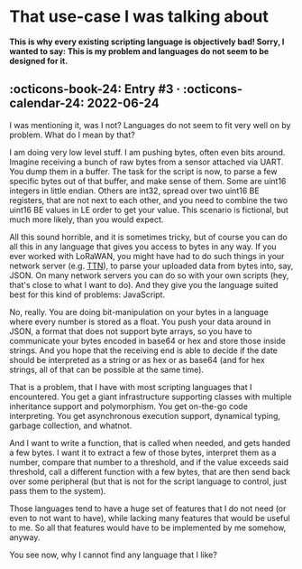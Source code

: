 # That use-case I was talking about

__This is why every existing scripting language is objectively bad! Sorry, I wanted 
to say: This is my problem and languages do not seem to be designed for it.__

:octicons-book-24: Entry \#3 ·
:octicons-calendar-24: 2022-06-24
---

I was mentioning it, was I not? Languages do not seem to fit very well on by problem.
What do I mean by that?

I am doing very low level stuff. I am pushing bytes, often even bits around. Imagine 
receiving a bunch of raw bytes from a sensor attached via UART. You dump them in 
a buffer. The task for the script is now, to parse a few specific bytes out of that 
buffer, and make sense of them. Some are uint16 integers in little endian. Others are 
int32, spread over two uint16 BE registers, that are not next to each other, and you 
need to combine the two uint16 BE values in LE order to get your value. This scenario 
is fictional, but much more likely, than you would expect.

All this sound horrible, and it is sometimes tricky, but of course you can do all this 
in any language that gives you access to bytes in any way. If you ever worked with 
LoRaWAN, you might have had to do such things in your network server (e.g. [TTN][ttn]), 
to parse your uploaded data from bytes into, say, JSON. On many network servers you 
can do so with your own scripts (hey, that's close to what I want to do). And they give 
you the language suited best for this kind of problems: JavaScript.

No, really. You are doing bit-manipulation on your bytes in a language where every 
number is stored as a float. You push your data around in JSON, a format that does 
not support byte arrays, so you have to communicate your bytes encoded in base64 or 
hex and store those inside strings. And you hope that the receiving end is able to 
decide if the date should be interpreted as a string or as hex or as base64 (and for 
hex strings, all of that can be possible at the same time).

That is a problem, that I have with most scripting languages that I encountered. 
You get a giant infrastructure supporting classes with multiple inheritance support 
and polymorphism. You get on-the-go code interpreting. You get asynchronous execution 
support, dynamical typing, garbage collection, and whatnot. 

And I want to write a function, that is called when needed, and gets handed a few
bytes. I want it to extract a few of those bytes, interpret them as a number, 
compare that number to a threshold, and if the value exceeds said threshold, 
call a different function with a few bytes, that are then send back over some 
peripheral (but that is not for the script language to control, just pass them 
to the system).

Those languages tend to have a huge set of features that I do not need (or even to not 
want to have), while lacking many features that would be useful to me. So all that 
features would have to be implemented by me somehow, anyway.

You see now, why I cannot find any language that I like?

[ttn]: https://www.thethingsnetwork.org/

